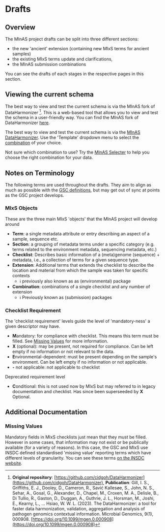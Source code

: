 # Drafts

## Overview

The MInAS project drafts can be split into three different sections:

- the new 'ancient' extension (containing new MIxS terms for ancient samples)
- the existing MIxS terms update and clarifications,
- the MInAS submission combinations

You can see the drafts of each stages in the respective pages in this section.

## Viewing the current schema

The best way to view and test the current schema is via the MInAS fork of DataHarmonizer [^1].
This is a web-based tool that allows you to view and test the schema in a user-friendly way.
You can find the MInAS fork of DataHarmonizer [here](https://www.mixs-minas.org/MInAS-DataHarmonizer/).

The best way to view and test the current schema is via the [MInAS DataHarmonizer](https://www.mixs-minas.org/MInAS-DataHarmonizer/).
Use the 'Template' dropdown menu to select the [combination](combinations.md) of your choice.

Not sure which combination to use? Try the [MInAS Selecter](selecter.md) to help you choose the right combination for your data.

## Notes on Terminology

The following terms are used throughout the drafts.
They aim to align as much as possible with the [GSC definitions](http://www.gensc.org/pages/standards-intro.html), but may get out of sync at points as the GSC project develops.

### MIxS Objects

These are the three main MIxS 'objects' that the MInAS project will develop around

- **Term**: a single metadata attribute or entry describing an aspect of a sample, sequence etc.
- **Section**: a grouping of metadata terms under a specific category (e.g. terms related to the environment metadata, sequencing metadata, etc.)
- **Checklist**: Describes basic information of a (meta)genome (sequence) + metadata, i.e., a collection of terms for a given sequence type.
- **Extension**: Additional terms that extends the checklist to describe the location and material from which the sample was taken for specific contexts
  - ℹ️ previously also known as as (environmental) package
- **Combination**: combinations of a single checklist and any number of extension
  - ℹ️ Previously known as (submission) packages

### Checklist Requirement

The 'checklist requirement' levels guide the level of 'mandatory-ness' a given descriptor may have.

- **M**andatory: for compliance with checklist. This means this term must be filled. See [Missing Values](#missing-values) for more information.
- **X** (optional): may be present, not required for compliance. Can be left empty if no information or not relevant to the data.
- **E**nvironmental-dependent: must be present depending on the sample's environment. Can be left empty if no information or not applicable.
- **-** not applicable: not applicable to checklist

Deprecated requirement level

- **C**onditional: this is not used now by MIxS but may referred to in legacy documentation and checklist. Has since been superseeded by **X** Optional.

## Additional Documentation

### Missing Values

Mandatory fields in MIxS checklists just mean that they must be filled. However in some cases, that information may not exist or be publically available (for a variety of reasons). In this case, the GSC and MIxS use INSDC defined standardised 'missing value' reporting terms which have different levels of granularity. You can see these terms [on the INSDC website](https://www.insdc.org/submitting-standards/missing-value-reporting/).

[^1]: **Original repository**: [https://github.com/cidgoh/DataHarmonizer](https://github.com/cidgoh/DataHarmonizer), **Publication**: Gill, I. S., Griffiths, E. J., Dooley, D., Cameron, R., Savić Kallesøe, S., John, N. S., Sehar, A., Gosal, G., Alexander, D., Chapel, M., Croxen, M. A., Delisle, B., Di Tullio, R., Gaston, D., Duggan, A., Guthrie, J. L., Horsman, M., Joshi, E., Kearny, L., … Hsiao, W. W. L. (2023). The DataHarmonizer: a tool for faster data harmonization, validation, aggregation and analysis of pathogen genomics contextual information. Microbial Genomics, 9(1), 000908. [https://doi.org/10.1099/mgen.0.000908](https://doi.org/10.1099/mgen.0.000908)
